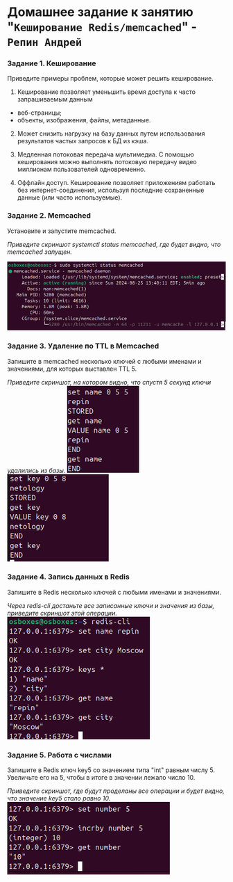# Домашнее задание к занятию "`Кеширование Redis/memcached`" - `Репин Андрей`


### Задание 1. Кеширование
Приведите примеры проблем, которые может решить кеширование.

1. Кеширование позволяет уменьшить время доступа к часто запрашиваемым данным
* веб-страницы;
* объекты, изображения, файлы, метаданные.

2. Может снизить нагрузку на базу данных путем использования результатов частых запросов к БД из кэша.

3. Медленная потоковая передача мультимедиа. С помощью кеширования можно выполнять потоковую передачу видео миллионам пользователей одновременно.

4. Оффлайн доступ. Кеширование позволяет приложениям работать без интернет-соединения, используя последние сохраненные данные (или часто используемые).


### Задание 2. Memcached

Установите и запустите memcached.

*Приведите скриншот systemctl status memcached, где будет видно, что memcached запущен.*

![img](https://github.com/RepinAndrey/Cache/blob/main/img/1.png)

### Задание 3. Удаление по TTL в Memcached

Запишите в memcached несколько ключей с любыми именами и значениями, для которых выставлен TTL 5.

*Приведите скриншот, на котором видно, что спустя 5 секунд ключи удалились из базы.*
![img](https://github.com/RepinAndrey/Cache/blob/main/img/2.png)
![img](https://github.com/RepinAndrey/Cache/blob/main/img/3.png)


### Задание 4. Запись данных в Redis

Запишите в Redis несколько ключей с любыми именами и значениями.

*Через redis-cli достаньте все записанные ключи и значения из базы, приведите скриншот этой операции.*
![img](https://github.com/RepinAndrey/Cache/blob/main/img/4.png)

### Задание 5. Работа с числами

Запишите в Redis ключ key5 со значением типа "int" равным числу 5. Увеличьте его на 5, чтобы в итоге в значении лежало число 10.

*Приведите скриншот, где будут проделаны все операции и будет видно, что значение key5 стало равно 10.*
![img](https://github.com/RepinAndrey/Cache/blob/main/img/5.png)







